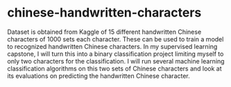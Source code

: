 # chinese-handwritten-characters

Dataset is obtained from Kaggle of 15 different handwritten Chinese characters of 1000 sets each character. These can be used to train a model to recognized handwritten Chinese characters. In my supervised learning capstone, I will turn this into a binary classification project limiting myself to only two characters for the classification. I will run several machine learning classification algorithms on this two sets of Chinese characters and look at its evaluations on predicting the handwritten Chinese character.
